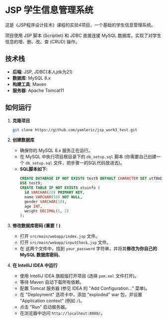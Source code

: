 # JSP 学生信息管理系统

这是《JSP程序设计技术》课程的实验4项目，一个基础的学生信息管理系统。

项目使用 JSP 脚本 (Scriptlet) 和 JDBC 直接连接 MySQL 数据库，实现了对学生信息的增、删、改、查 (CRUD) 操作。

## 技术栈

* **后端**: JSP, JDBC(本人jdk为21)
* **数据库**: MySQL 8.x
* **构建工具**: Maven
* **服务器**: Apache Tomcat11

## 如何运行

1.  **克隆项目**
    ```bash
    git clone https://github.com/yamleric/jsp_work3_test.git
    ```

2.  **创建数据库**
    * 确保你的 MySQL 8.x 服务正在运行。
    * 在 MySQL 中执行项目根目录下的 `db_setup.sql` 脚本 (你需要自己创建一个 `db_setup.sql` 文件，把步骤一的SQL代码放进去)。
    * **SQL脚本如下:**
        ```sql
        CREATE DATABASE IF NOT EXISTS test9 DEFAULT CHARACTER SET utf8mb4;
        USE test9;
        CREATE TABLE IF NOT EXISTS stuinfo (
          id VARCHAR(20) PRIMARY KEY,
          name VARCHAR(50) NOT NULL,
          gender VARCHAR(10),
          age INT,
          weight DECIMAL(5, 2)
        );
        ```

3.  **修改数据库密码 (重要！)**
    * 打开 `src/main/webapp/index.jsp` 文件。
    * 打开 `src/main/webapp/inputCheck.jsp` 文件。
    * 在
      这两个文件中，找到 `your_password` 字符串，并将其**修改为你自己的 MySQL 数据库密码**。

4.  **在 IntelliJ IDEA 中运行**
    * 使用 IntelliJ IDEA 旗舰版打开项目 (选择 `pom.xml` 文件打开)。
    * 等待 Maven 自动下载所有依赖。
    * 配置 Tomcat 服务器 (参见 IDEA 的 "Add Configuration..." 菜单)。
    * 在 "Deployment" 选项卡中，添加 "exploded" war 包，并设置 "Application context" (例如 `/`)。
    * 点击 "Run" 启动服务器。
    * 在浏览器中访问 `http://localhost:8080/`。


